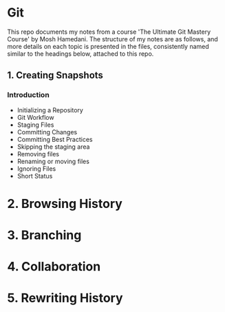 # Git

This repo documents my notes from a course 'The Ultimate Git Mastery Course' by Mosh Hamedani. The structure of my notes are as follows, and more details on each topic is presented in the files, consistently named similar to the headings below, attached to this repo.


## 1. Creating Snapshots	
### Introduction	
- Initializing a Repository	
- Git Workflow	
- Staging Files	
- Committing Changes	
- Committing Best Practices	
- Skipping the staging area	
- Removing files	
- Renaming or moving files	
- Ignoring Files	
- Short Status	

# 2. Browsing History

# 3. Branching

# 4. Collaboration

# 5. Rewriting History
